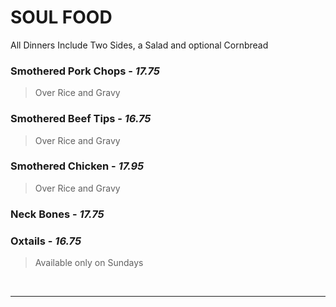 # SOUL FOOD

<Banner>All Dinners Include Two <router-link to="/menu/sides" class="white">Sides</router-link>, a <router-link to="/menu/salads" class="white">Salad</router-link> and optional Cornbread</Banner>

### Smothered Pork Chops - *17.75*
> Over Rice and Gravy
### Smothered Beef Tips - *16.75*
> Over Rice and Gravy
### Smothered Chicken - *17.95*
> Over Rice and Gravy
### Neck Bones - *17.75*
### Oxtails - *16.75*
> Available only on Sundays

<br>
<hr>
<Available/>
<Disclaimer/>